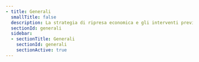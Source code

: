 ```yaml
---
- title: Generali
  smallTitle: false
  description: La strategia di ripresa economica e gli interventi previsti per il rilancio digitale del Paese
  sectionId: generali
  sidebar:
  - sectionTitle: Generali
    sectionId: generali
    sectionActive: true
---
```

